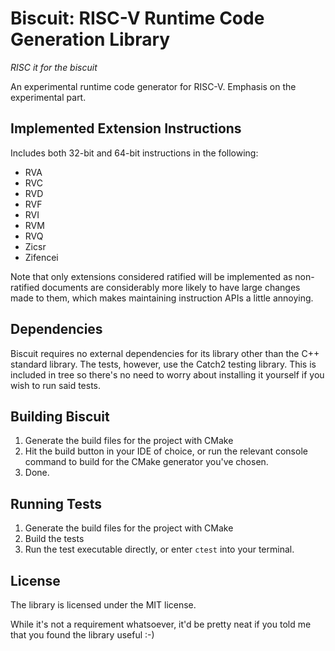 # Biscuit: RISC-V Runtime Code Generation Library

*RISC it for the biscuit*

An experimental runtime code generator for RISC-V. Emphasis on the experimental part.


## Implemented Extension Instructions

Includes both 32-bit and 64-bit instructions in the following:

- RVA
- RVC
- RVD
- RVF
- RVI
- RVM
- RVQ
- Zicsr
- Zifencei

Note that only extensions considered ratified will be implemented
as non-ratified documents are considerably more likely to have
large changes made to them, which makes maintaining instruction
APIs a little annoying.


## Dependencies

Biscuit requires no external dependencies for its library other than the C++ standard library. 
The tests, however, use the Catch2 testing library. This is included in tree so there's no need
to worry about installing it yourself if you wish to run said tests.


## Building Biscuit

1. Generate the build files for the project with CMake
2. Hit the build button in your IDE of choice, or run the relevant console command to build for the CMake generator you've chosen.
3. Done.


## Running Tests

1. Generate the build files for the project with CMake
2. Build the tests
3. Run the test executable directly, or enter `ctest` into your terminal.


## License

The library is licensed under the MIT license.

While it's not a requirement whatsoever, it'd be pretty neat if you told me that you found the library useful :-)